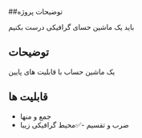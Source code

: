 ##توضیحات پروژه

باید یک ماشین حسای گرافیکی درست بکنیم

## توضیحات

یک ماشین حساب با قابلیت های پایین

## قابلیت ها

- جمع و منها
- ضرب و تقسیم
-✅محیط گرافیکی زیبا


